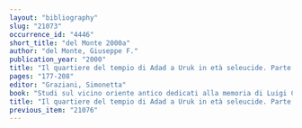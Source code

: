 ```yaml
---
layout: "bibliography"
slug: "21073"
occurrence_id: "4446"
short_title: "del Monte 2000a"
author: "del Monte, Giuseppe F."
publication_year: "2000"
title: "Il quartiere del tempio di Adad a Uruk in età seleucide. Parte II - Il II secolo ES"
pages: "177-208"
editor: "Graziani, Simonetta"
book: "Studi sul vicino oriente antico dedicati alla memoria di Luigi Cagni (Napoli)"
title: "Il quartiere del tempio di Adad a Uruk in età seleucide. Parte II - Il II secolo ES"
previous_item: "21076"
---
```

